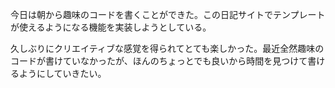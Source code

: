 今日は朝から趣味のコードを書くことができた。この日記サイトでテンプレートが使えるようになる機能を実装しようとしている。

久しぶりにクリエイティブな感覚を得られてとても楽しかった。最近全然趣味のコードが書けていなかったが、ほんのちょっとでも良いから時間を見つけて書けるようにしていきたい。
